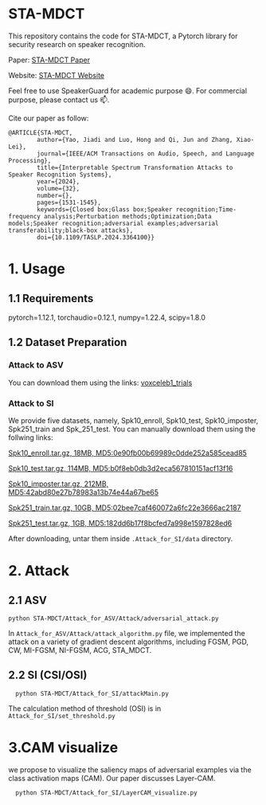 # STA-MDCT
<!-- This repository contains the code for STA-MDCT, a Pytorch library for adversarial machine learning research on speaker recognition. -->
This repository contains the code for STA-MDCT, a Pytorch library for security research on speaker recognition.

Paper: [STA-MDCT Paper](https://ieeexplore.ieee.org/document/10426806)

Website: [STA-MDCT Website](https://sea-yjd.github.io/)

Feel free to use SpeakerGuard for academic purpose 😄. For commercial purpose, please contact us 📫.

Cite our paper as follow:
```
@ARTICLE{STA-MDCT,
        author={Yao, Jiadi and Luo, Hong and Qi, Jun and Zhang, Xiao-Lei},
        journal={IEEE/ACM Transactions on Audio, Speech, and Language Processing}, 
        title={Interpretable Spectrum Transformation Attacks to Speaker Recognition Systems}, 
        year={2024},
        volume={32},
        number={},
        pages={1531-1545},
        keywords={Closed box;Glass box;Speaker recognition;Time-frequency analysis;Perturbation methods;Optimization;Data models;Speaker recognition;adversarial examples;adversarial transferability;black-box attacks},
        doi={10.1109/TASLP.2024.3364100}}
```

# 1. Usage
## 1.1 Requirements
pytorch=1.12.1, torchaudio=0.12.1, numpy=1.22.4, scipy=1.8.0

## 1.2 Dataset Preparation

### Attack to ASV
You can download them using the links: [voxceleb1_trials](https://www.robots.ox.ac.uk/~vgg/data/voxceleb/meta/veri_test.txt)

### Attack to SI
We provide five datasets, namely, Spk10_enroll, Spk10_test, Spk10_imposter, Spk251_train and Spk_251_test. You can manually download them using the follwing links:

[Spk10_enroll.tar.gz, 18MB, MD5:0e90fb00b69989c0dde252a585cead85](https://drive.google.com/uc?id=1BBAo64JOahk0F3yBAovnRLZ1NvjwBy7y&export\=download)

[Spk10_test.tar.gz, 114MB, MD5:b0f8eb0db3d2eca567810151acf13f16](https://drive.google.com/uc?id=1WctqJtP5Es74-U7y3cFXqfHi7JkDz6g5&export\=download)

[Spk10_imposter.tar.gz, 212MB, MD5:42abd80e27b78983a13b74e44a67be65](https://drive.google.com/uc?id=1f1GULs0aj_Xrw8JRxe6zzvTN3r2nnOf6&export\=download)

[Spk251_train.tar.gz, 10GB, MD5:02bee7caf460072a6fc22e3666ac2187](https://drive.google.com/uc?id=1iGcMPiPMzcCLI7xKJLwH1L0Ff_95-tmB&export\=download)

[Spk251_test.tar.gz, 1GB, MD5:182dd6b17f8bcfed7a998e1597828ed6](https://drive.google.com/uc?id=1rsXzuEyi5Zqd1XAsr1_Op7mC7hqY0tsp&export\=download)

After downloading, untar them inside `.Attack_for_SI/data` directory.

# 2. Attack
## 2.1 ASV

  ```
  python STA-MDCT/Attack_for_ASV/Attack/adversarial_attack.py
  ```
  In `Attack_for_ASV/Attack/attack_algorithm.py` file, we implemented the attack on a variety of gradient descent algorithms, including FGSM, PGD, CW, MI-FGSM, NI-FGSM, ACG, STA_MDCT.

## 2.2 SI (CSI/OSI)
```
  python STA-MDCT/Attack_for_SI/attackMain.py
  ```
  The calculation method of threshold (OSI) is in `Attack_for_SI/set_threshold.py`
# 3.CAM visualize
we propose to visualize the saliency maps of adversarial examples via the class activation maps (CAM). Our paper discusses Layer-CAM.

```
  python STA-MDCT/Attack_for_SI/LayerCAM_visualize.py
  ```
